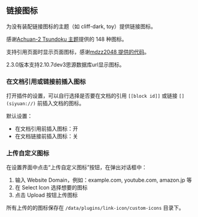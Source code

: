 ## 链接图标

为没有装配链接图标的主题（如 cliff-dark, toy）提供链接图标。

感谢[Achuan-2 Tsundoku 主题](https://github.com/Achuan-2/siyuan-themes-tsundoku)提供的 148 种图标。

支持引用页面时显示页面图标，感谢[mdzz2048 提供的代码](https://github.com/chenshinshi/link-icon/issues/1)。

2.3.0版本支持2.10.7dev3思源数据库url显示图标。

### 在文档引用或链接前插入图标

打开插件的设置，可以自行选择是否要在文档的引用 `[[block id]]` 或链接 `[](siyuan://)` 前插入文档的图标。

默认设置：

- 在文档引用前插入图标：开
- 在文档链接前插入图标：关

### 上传自定义图标

在设置界面中点击“上传自定义图标”按钮，在弹出对话框中：

1. 输入 Website Domain，例如：example.com, youtube.com, amazon.jp 等
2. 在 Select Icon 选择想要的图标
3. 点击 Upload 按钮上传图标

所有上传的的图标保存在 `/data/plugins/link-icon/custom-icons` 目录下。
